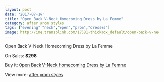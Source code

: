 ```yaml
---
layout: post
date: '2017-07-16'
title: "Open Back V-Neck Homecoming Dress by La Femme"
category: after prom styles
tags: ["evening","neck","open","prom","dresses"]
image: http://img.transblink.com/17581-thickbox_default/open-back-v-neck-homecoming-dress-by-la-femme.jpg
---
```

Open Back V-Neck Homecoming Dress by La Femme

On Sales: **$298**
<a href="https://www.transblink.com/en/after-prom-styles/5528-open-back-v-neck-homecoming-dress-by-la-femme.html"><amp-img layout="responsive" width="600" height="600" src="//img.transblink.com/17581-thickbox_default/open-back-v-neck-homecoming-dress-by-la-femme.jpg" alt="Open Back V-Neck Homecoming Dress by La Femme 0" /></a>
<a href="https://www.transblink.com/en/after-prom-styles/5528-open-back-v-neck-homecoming-dress-by-la-femme.html"><amp-img layout="responsive" width="600" height="600" src="//img.transblink.com/17585-thickbox_default/open-back-v-neck-homecoming-dress-by-la-femme.jpg" alt="Open Back V-Neck Homecoming Dress by La Femme 1" /></a>
<a href="https://www.transblink.com/en/after-prom-styles/5528-open-back-v-neck-homecoming-dress-by-la-femme.html"><amp-img layout="responsive" width="600" height="600" src="//img.transblink.com/17584-thickbox_default/open-back-v-neck-homecoming-dress-by-la-femme.jpg" alt="Open Back V-Neck Homecoming Dress by La Femme 2" /></a>
<a href="https://www.transblink.com/en/after-prom-styles/5528-open-back-v-neck-homecoming-dress-by-la-femme.html"><amp-img layout="responsive" width="600" height="600" src="//img.transblink.com/17583-thickbox_default/open-back-v-neck-homecoming-dress-by-la-femme.jpg" alt="Open Back V-Neck Homecoming Dress by La Femme 3" /></a>
<a href="https://www.transblink.com/en/after-prom-styles/5528-open-back-v-neck-homecoming-dress-by-la-femme.html"><amp-img layout="responsive" width="600" height="600" src="//img.transblink.com/17582-thickbox_default/open-back-v-neck-homecoming-dress-by-la-femme.jpg" alt="Open Back V-Neck Homecoming Dress by La Femme 4" /></a>

Buy it: [Open Back V-Neck Homecoming Dress by La Femme](https://www.transblink.com/en/after-prom-styles/5528-open-back-v-neck-homecoming-dress-by-la-femme.html "Open Back V-Neck Homecoming Dress by La Femme")

View more: [after prom styles](https://www.transblink.com/en/55-after-prom-styles "after prom styles")